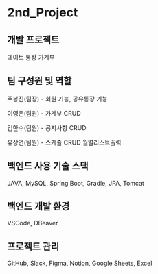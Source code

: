 # 2nd_Project

## 개발 프로젝트

데이트 통장 가계부

## 팀 구성원 및 역할

주봉진(팀장) - 회원 기능, 공유통장 기능

이영은(팀원) - 가계부 CRUD 

김한수(팀원) - 공지사항 CRUD 

유상연(팀원) - 스케쥴 CRUD 월별리스트출력

## 백엔드 사용 기술 스택

JAVA, MySQL, Spring Boot, Gradle, JPA, Tomcat

## 백엔드 개발 환경

VSCode, DBeaver

## 프로젝트 관리

GitHub, Slack, Figma, Notion, Google Sheets, Excel
